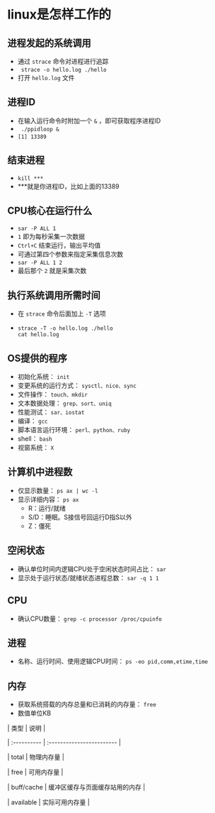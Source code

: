 # linux是怎样工作的

## 进程发起的系统调用

- 通过 ` strace ` 命令对进程进行追踪
- ` strace -o hello.log ./hello`
- 打开 ` hello.log ` 文件

## 进程ID

- 在输入运行命令时附加一个 ` & ` ，即可获取程序进程ID
- ` ./ppidloop &`
- ` [1] 13389 `

## 结束进程

- ` kill *** `
- ***就是你进程ID，比如上面的13389

## CPU核心在运行什么

- ` sar -P ALL 1 `
- ` 1 ` 即为每秒采集一次数据
- ` Ctrl+C ` 结束运行，输出平均值
- 可通过第四个参数来指定采集信息次数
- ` sar -P ALL 1 2 `
- 最后那个 ` 2 ` 就是采集次数

## 执行系统调用所需时间

- 在 ` strace ` 命令后面加上 ` -T ` 选项

- ``` 
  strace -T -o hello.log ./hello
  cat hello.log
  ```

## OS提供的程序

- 初始化系统： ` init `
- 变更系统的运行方式： ` sysctl、nice、sync `
- 文件操作： ` touch、mkdir `
- 文本数据处理： ` grep、sort、uniq `
- 性能测试： ` sar、iostat `
- 编译： ` gcc `
- 脚本语言运行环境： ` perl、python、ruby `
- shell： ` bash `
- 视窗系统： ` X `

## 计算机中进程数

- 仅显示数量： ` ps ax | wc -l `
- 显示详细内容： ` ps ax `
  - R：运行/就绪
  - S/D：睡眠。S接信号回运行D指S以外
  - Z：僵死

## 空闲状态

- 确认单位时间内逻辑CPU处于空闲状态时间占比： ` sar `
- 显示处于运行状态/就绪状态进程总数： ` sar -q 1 1 `

## CPU

- 确认CPU数量： `grep -c processor /proc/cpuinfo `

## 进程

- 名称、运行时间、使用逻辑CPU时间： ` ps -eo pid,comm,etime,time `

## 内存

- 获取系统搭载的内存总量和已消耗的内存量： ` free `
- 数值单位KB

| 类型         | 说明                      |

| :---------- | :------------------------ |

| total       | 物理内存量                  |

| free        | 可用内存量                  |

| buff/cache  | 缓冲区缓存与页面缓存站用的内存 |

| available   | 实际可用内存量               |

